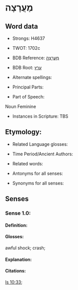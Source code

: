 # מַעֲרָצָה

<!-- Status: S2="NeedsEdits" -->
<!-- Lexica used for edits:   -->

## Word data

* Strongs: H4637

* TWOT: 1702c

* BDB Reference: [מַעֲרָצָה](rc://en/bdb/dict/p.fr.ad)

* BDB Root: [ערץ](rc://en/bdb/dict/p.fr.aa)

* Alternate spellings:

* Principal Parts:

* Part of Speech:

Noun Feminine

* Instances in Scripture: TBS

## Etymology:

* Related Language glosses:

* Time Period/Ancient Authors:

* Related words:

* Antonyms for all senses:

* Synonyms for all senses:

## Senses

### Sense 1.0:

#### Definition:

#### Glosses:

awful shock; crash; 

#### Explanation:

#### Citations:

[Is 10:33](rc://he/uhb/book/isa/10/33); 

